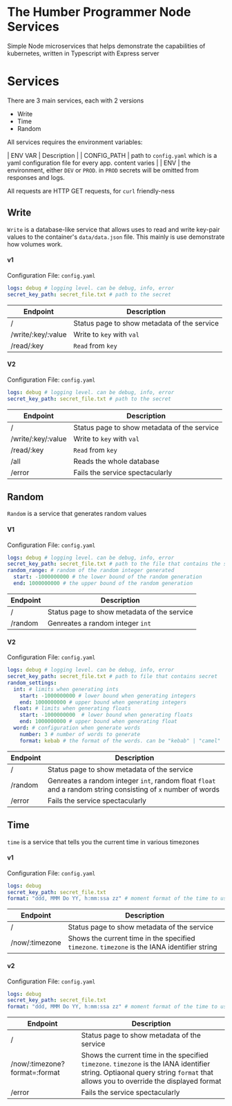 # The Humber Programmer Node Services

Simple Node microservices that helps demonstrate the capabilities
of kubernetes, written in Typescript with Express server


# Services

There are 3 main services, each with 2 versions
- Write
- Time
- Random

All services requires the environment variables:

| ENV VAR | Description |
| CONFIG_PATH | path to `config.yaml` which is a yaml configuration file for every app. content varies |
| ENV | the environment, either `DEV` or `PROD`. in `PROD` secrets will be omitted from responses and logs.

All requests are HTTP GET requests, for `curl` friendly-ness


## Write
`Write` is a database-like service that allows uses to read and write key-pair values to the container's 
`data/data.json` file. This mainly is use demonstrate how volumes work.

#### v1

Configuration File: `config.yaml`

```yaml
logs: debug # logging level. can be debug, info, error
secret_key_path: secret_file.txt # path to the secret
```

| Endpoint | Description |  
| ---- | ---- |
|  /   | Status page to show metadata of the service |
|  /write/:key/:value | Write to `key` with `val` |
| /read/:key  | `Read` from `key` |


#### V2 
Configuration File: `config.yaml`

```yaml
logs: debug # logging level. can be debug, info, error
secret_key_path: secret_file.txt # path to the secret
```

| Endpoint | Description |  
| ---- | ---- |
|  /   | Status page to show metadata of the service |
|  /write/:key/:value | Write to `key` with `val` |
|  /read/:key  | `Read` from `key` |
|  /all    | Reads the whole database |
|  /error  | Fails the service spectacularly | 


## Random
`Random` is a service that generates random values

#### V1 
Configuration File: `config.yaml`

```yaml
logs: debug # logging level. can be debug, info, error
secret_key_path: secret_file.txt # path to the file that contains the secret
random_range: # random of the random integer generated
  start: -1000000000 # the lower bound of the random generation
  end: 1000000000 # the upper bound of the random generation
```

| Endpoint | Description |  
| ---- | ---- |
|  /   | Status page to show metadata of the service |
|  /random | Genreates a random integer `int` |

#### V2
Configuration File: `config.yaml`

```yaml
logs: debug # logging level. can be debug, info, error
secret_key_path: secret_file.txt # path to file that contains secret
random_settings:
  int: # limits when generating ints
    start: -1000000000 # lower bound when generating integers
    end: 1000000000 # upper bound when generating integers
  float: # limits when generating floats
    start: -1000000000  # lower bound when generating floats
    end: 1000000000 # upper bound when generating float
  word: # configuration when generate words
    number: 3 # number of words to generate
    format: kebab # the format of the words. can be "kebab" | "camel" | "sentence" | "lower" | "title"

```

| Endpoint | Description |  
| ---- | ---- |
|  /   | Status page to show metadata of the service |
|  /random | Genreates a random integer `int`, random float `float` and a random string consisting of `x` number of words |
|  /error  | Fails the service spectacularly | 

## Time

`time` is a service that tells you the current time in various timezones 

#### v1
Configuration File: `config.yaml`

```yaml
logs: debug 
secret_key_path: secret_file.txt
format: "ddd, MMM Do YY, h:mm:ssa zz" # moment format of the time to use
```

| Endpoint | Description |  
| ---- | ---- |
|  /   | Status page to show metadata of the service |
|  /now/:timezone | Shows the current time in the specified `timezone`. `timezone` is the IANA identifier string |

#### v2
Configuration File: `config.yaml`

```yaml
logs: debug 
secret_key_path: secret_file.txt
format: "ddd, MMM Do YY, h:mm:ssa zz" # moment format of the time to use
```

| Endpoint | Description |  
| ---- | ---- |
|  /   | Status page to show metadata of the service |
|  /now/:timezone?format=:format | Shows the current time in the specified `timezone`. `timezone` is the IANA identifier string. Optiaonal query string `format` that allows you to override the displayed format |
|  /error  | Fails the service spectacularly | 
